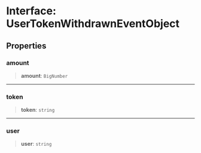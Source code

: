 # Interface: UserTokenWithdrawnEventObject

## Properties

### amount

> **amount**: `BigNumber`

***

### token

> **token**: `string`

***

### user

> **user**: `string`
